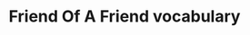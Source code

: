 ---
schema: default
title: Friend Of  A Friend vocabulary
notes: >-
  FOAF is a project devoted to linking people and information using the Web.
  Regardless of whether information is in people's heads, in physical or digital
  documents, or in the form of factual data, it can be linked. @en
organization: DataScientia Foundation
resources:
  - name: FOAF.UAN.owl
    url: >-
      http://git.knowdive.disi.unitn.it:8080/knowledge/LiveKnowledge/SREP/social_network/raw/master/FOAF.UAN.owl
    format: owl
    description: >-
      FOAF is a project devoted to linking people and information using the Web.
      Regardless of whether information is in people's heads, in physical or
      digital documents, or in the form of factual data, it can be linked. @en
    license: ''
    status: Unannotated
    byteSize: '37.428'
    issued: '2014-01-14'
    language: ''
    modified: '17 December 2020, 01:29 (UTC+01:00)'
    OntologyEngineeringTool: Protégé
    ontologyLanguage: owl
    ontologySyntax: rdf
    example: ''
    ReferenceLKRepository: SREP
    referenceOntology: ''
    referenceDatasets: ''
distribution: foaf-owl
keyword: People
publisher: Dan Brickley
category:
  - Upper-Level
versionNotes: No updates since 2014
landingPage: 'http://www.foaf-project.org/'
accessRigths: Public
creator: 'Libbly Miller, Dan Brickley'
hasVersion: Unknown
isVersionOf: Unknown
issued: '2014-01-14'
modified: '17 December 2020, 01:33 (UTC+01:00)'
language: ''
provenance: ''
page: 'http://xmlns.com/foaf/0.1/'
wasGeneratedBy: ''
versionInfo: version 0.99
formalityLevel: Teleontology
OntologyEngineeringMethodology: ''
acronym: foaf
CompetencyQuestion: ''
preferredNamespacePrefix: foaf
toDoList: To completely annotate.
namespacesGenerated: ''
namespacesReused: ''
datasetLevel: Knowledge level (L3-4)
spatialExtent: Unknown
temporalExtent: Unknown
---